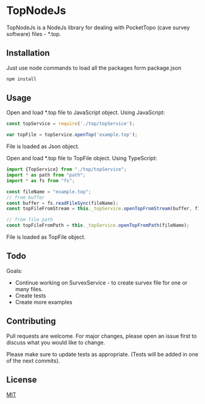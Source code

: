 # TopNodeJs

TopNodeJs is a NodeJs library for dealing with PocketTopo (cave survey software) files - *.top.

## Installation

Just use node commands to load all the packages form package.json

```bash
npm install
```

## Usage
Open and load *.top file to JavaScript object. Using JavaScript:

```javascript
const topService = require('./top/topService');

var topFile = topService.openTop('example.top');

```
File is loaded as Json object.

Open and load *.top file to TopFile object. Using TypeScript:
```javascript
import {TopService} from "./top/topService";
import * as path from "path";
import * as fs from "fs";

const fileName = "example.top";
// from buffer
const buffer = fs.readFileSync(fileName);
const topFileFromStream = this._topService.openTopFromStream(buffer, fileName);

// from file path
const topFileFromPath = this._topService.openTopFromPath(fileName);
```
File is loaded as TopFile object.

## Todo
Goals:
* Continue working on SurvexService - to create survex file for one or many files.
* Create tests
* Create more examples

## Contributing
Pull requests are welcome. For major changes, please open an issue first to discuss what you would like to change.

Please make sure to update tests as appropriate. (Tests will be added in one of the next commits).

## License
[MIT](https://choosealicense.com/licenses/mit/)
